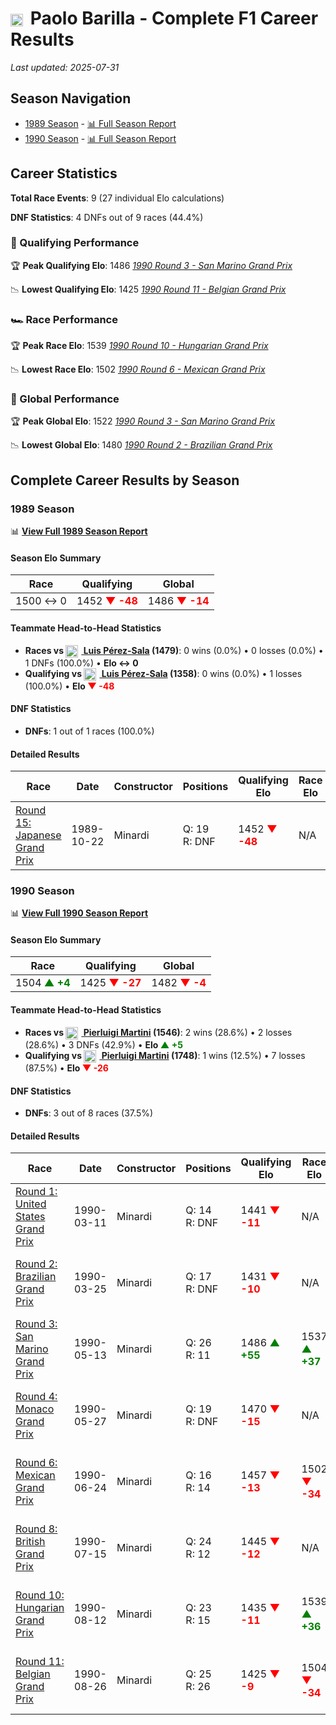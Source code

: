 # <img src="https://upload.wikimedia.org/wikipedia/commons/0/03/Flag_of_Italy.svg" alt="Italy" width="20" height="auto" style="vertical-align: middle; margin-right: 5px;" onerror="this.outerHTML='🇮🇹'; this.style.marginRight='5px';"/> Paolo Barilla - Complete F1 Career Results

*Last updated: 2025-07-31*

## Season Navigation

- [1989 Season](#1989-season) - [📊 Full Season Report](../seasons/1989-season-report)
- [1990 Season](#1990-season) - [📊 Full Season Report](../seasons/1990-season-report)

## Career Statistics

**Total Race Events**: 9 (27 individual Elo calculations)

**DNF Statistics**: 4 DNFs out of 9 races (44.4%)

### 🏁 Qualifying Performance

🏆 **Peak Qualifying Elo**: 1486
   *[1990 Round 3 - San Marino Grand Prix](../seasons/1990-season-report#round-3-san-marino-grand-prix)*

📉 **Lowest Qualifying Elo**: 1425
   *[1990 Round 11 - Belgian Grand Prix](../seasons/1990-season-report#round-11-belgian-grand-prix)*

### 🏎️ Race Performance

🏆 **Peak Race Elo**: 1539
   *[1990 Round 10 - Hungarian Grand Prix](../seasons/1990-season-report#round-10-hungarian-grand-prix)*

📉 **Lowest Race Elo**: 1502
   *[1990 Round 6 - Mexican Grand Prix](../seasons/1990-season-report#round-6-mexican-grand-prix)*

### 🌟 Global Performance

🏆 **Peak Global Elo**: 1522
   *[1990 Round 3 - San Marino Grand Prix](../seasons/1990-season-report#round-3-san-marino-grand-prix)*

📉 **Lowest Global Elo**: 1480
   *[1990 Round 2 - Brazilian Grand Prix](../seasons/1990-season-report#round-2-brazilian-grand-prix)*


## Complete Career Results by Season

### 1989 Season

📊 **[View Full 1989 Season Report](../seasons/1989-season-report)**

#### Season Elo Summary

| Race | Qualifying | Global |
|------|------------|--------|
| 1500 ↔ 0 | 1452 **<span style="color: red;">▼ -48</span>** | 1486 **<span style="color: red;">▼ -14</span>** |

#### Teammate Head-to-Head Statistics

- **Races vs [<img src="https://upload.wikimedia.org/wikipedia/commons/9/9a/Flag_of_Spain.svg" alt="Spain" width="20" height="auto" style="vertical-align: middle; margin-right: 5px;" onerror="this.outerHTML='🇪🇸'; this.style.marginRight='5px';"/> Luis Pérez-Sala](luis-prez-sala) (1479)**: 0 wins (0.0%) • 0 losses (0.0%) • 1 DNFs (100.0%) • **Elo ↔ 0**
- **Qualifying vs [<img src="https://upload.wikimedia.org/wikipedia/commons/9/9a/Flag_of_Spain.svg" alt="Spain" width="20" height="auto" style="vertical-align: middle; margin-right: 5px;" onerror="this.outerHTML='🇪🇸'; this.style.marginRight='5px';"/> Luis Pérez-Sala](luis-prez-sala) (1358)**: 0 wins (0.0%) • 1 losses (100.0%) • **Elo **<span style="color: red;">▼ -48</span>****


#### DNF Statistics

- **DNFs**: 1 out of 1 races (100.0%)

#### Detailed Results

| Race | Date | Constructor | Positions | Qualifying Elo | Race Elo | Global Elo | Teammate |
|------|------|-------------|-----------|----------------|----------|------------|----------|
| [Round 15: Japanese Grand Prix](../seasons/1989-season-report#round-15-japanese-grand-prix) | 1989-10-22 | Minardi | Q: 19<br/>R: DNF | 1452 **<span style="color: red;">▼ -48</span>** | N/A | 1486 **<span style="color: red;">▼ -14</span>** | [<img src="https://upload.wikimedia.org/wikipedia/commons/9/9a/Flag_of_Spain.svg" alt="Spain" width="20" height="auto" style="vertical-align: middle; margin-right: 5px;" onerror="this.outerHTML='🇪🇸'; this.style.marginRight='5px';"/> Luis Pérez-Sala](luis-prez-sala)<br/>Q: 14<br/>R: 25 |

### 1990 Season

📊 **[View Full 1990 Season Report](../seasons/1990-season-report)**

#### Season Elo Summary

| Race | Qualifying | Global |
|------|------------|--------|
| 1504 **<span style="color: green;">▲ +4</span>** | 1425 **<span style="color: red;">▼ -27</span>** | 1482 **<span style="color: red;">▼ -4</span>** |

#### Teammate Head-to-Head Statistics

- **Races vs [<img src="https://upload.wikimedia.org/wikipedia/commons/0/03/Flag_of_Italy.svg" alt="Italy" width="20" height="auto" style="vertical-align: middle; margin-right: 5px;" onerror="this.outerHTML='🇮🇹'; this.style.marginRight='5px';"/> Pierluigi Martini](pierluigi-martini) (1546)**: 2 wins (28.6%) • 2 losses (28.6%) • 3 DNFs (42.9%) • **Elo **<span style="color: green;">▲ +5</span>****
- **Qualifying vs [<img src="https://upload.wikimedia.org/wikipedia/commons/0/03/Flag_of_Italy.svg" alt="Italy" width="20" height="auto" style="vertical-align: middle; margin-right: 5px;" onerror="this.outerHTML='🇮🇹'; this.style.marginRight='5px';"/> Pierluigi Martini](pierluigi-martini) (1748)**: 1 wins (12.5%) • 7 losses (87.5%) • **Elo **<span style="color: red;">▼ -26</span>****


#### DNF Statistics

- **DNFs**: 3 out of 8 races (37.5%)

#### Detailed Results

| Race | Date | Constructor | Positions | Qualifying Elo | Race Elo | Global Elo | Teammate |
|------|------|-------------|-----------|----------------|----------|------------|----------|
| [Round 1: United States Grand Prix](../seasons/1990-season-report#round-1-united-states-grand-prix) | 1990-03-11 | Minardi | Q: 14<br/>R: DNF | 1441 **<span style="color: red;">▼ -11</span>** | N/A | 1483 **<span style="color: red;">▼ -3</span>** | [<img src="https://upload.wikimedia.org/wikipedia/commons/0/03/Flag_of_Italy.svg" alt="Italy" width="20" height="auto" style="vertical-align: middle; margin-right: 5px;" onerror="this.outerHTML='🇮🇹'; this.style.marginRight='5px';"/> Pierluigi Martini](pierluigi-martini)<br/>Q: 2<br/>R: 7 |
| [Round 2: Brazilian Grand Prix](../seasons/1990-season-report#round-2-brazilian-grand-prix) | 1990-03-25 | Minardi | Q: 17<br/>R: DNF | 1431 **<span style="color: red;">▼ -10</span>** | N/A | 1480 **<span style="color: red;">▼ -3</span>** | [<img src="https://upload.wikimedia.org/wikipedia/commons/0/03/Flag_of_Italy.svg" alt="Italy" width="20" height="auto" style="vertical-align: middle; margin-right: 5px;" onerror="this.outerHTML='🇮🇹'; this.style.marginRight='5px';"/> Pierluigi Martini](pierluigi-martini)<br/>Q: 8<br/>R: 9 |
| [Round 3: San Marino Grand Prix](../seasons/1990-season-report#round-3-san-marino-grand-prix) | 1990-05-13 | Minardi | Q: 26<br/>R: 11 | 1486 **<span style="color: green;">▲ +55</span>** | 1537 **<span style="color: green;">▲ +37</span>** | 1522 **<span style="color: green;">▲ +42</span>** | [<img src="https://upload.wikimedia.org/wikipedia/commons/0/03/Flag_of_Italy.svg" alt="Italy" width="20" height="auto" style="vertical-align: middle; margin-right: 5px;" onerror="this.outerHTML='🇮🇹'; this.style.marginRight='5px';"/> Pierluigi Martini](pierluigi-martini)<br/>Q: 999<br/>R: 27 |
| [Round 4: Monaco Grand Prix](../seasons/1990-season-report#round-4-monaco-grand-prix) | 1990-05-27 | Minardi | Q: 19<br/>R: DNF | 1470 **<span style="color: red;">▼ -15</span>** | N/A | 1518 **<span style="color: red;">▼ -4</span>** | [<img src="https://upload.wikimedia.org/wikipedia/commons/0/03/Flag_of_Italy.svg" alt="Italy" width="20" height="auto" style="vertical-align: middle; margin-right: 5px;" onerror="this.outerHTML='🇮🇹'; this.style.marginRight='5px';"/> Pierluigi Martini](pierluigi-martini)<br/>Q: 8<br/>R: DNF |
| [Round 6: Mexican Grand Prix](../seasons/1990-season-report#round-6-mexican-grand-prix) | 1990-06-24 | Minardi | Q: 16<br/>R: 14 | 1457 **<span style="color: red;">▼ -13</span>** | 1502 **<span style="color: red;">▼ -34</span>** | 1490 **<span style="color: red;">▼ -28</span>** | [<img src="https://upload.wikimedia.org/wikipedia/commons/0/03/Flag_of_Italy.svg" alt="Italy" width="20" height="auto" style="vertical-align: middle; margin-right: 5px;" onerror="this.outerHTML='🇮🇹'; this.style.marginRight='5px';"/> Pierluigi Martini](pierluigi-martini)<br/>Q: 7<br/>R: 12 |
| [Round 8: British Grand Prix](../seasons/1990-season-report#round-8-british-grand-prix) | 1990-07-15 | Minardi | Q: 24<br/>R: 12 | 1445 **<span style="color: red;">▼ -12</span>** | N/A | 1486 **<span style="color: red;">▼ -4</span>** | [<img src="https://upload.wikimedia.org/wikipedia/commons/0/03/Flag_of_Italy.svg" alt="Italy" width="20" height="auto" style="vertical-align: middle; margin-right: 5px;" onerror="this.outerHTML='🇮🇹'; this.style.marginRight='5px';"/> Pierluigi Martini](pierluigi-martini)<br/>Q: 18<br/>R: DNF |
| [Round 10: Hungarian Grand Prix](../seasons/1990-season-report#round-10-hungarian-grand-prix) | 1990-08-12 | Minardi | Q: 23<br/>R: 15 | 1435 **<span style="color: red;">▼ -11</span>** | 1539 **<span style="color: green;">▲ +36</span>** | 1508 **<span style="color: green;">▲ +22</span>** | [<img src="https://upload.wikimedia.org/wikipedia/commons/0/03/Flag_of_Italy.svg" alt="Italy" width="20" height="auto" style="vertical-align: middle; margin-right: 5px;" onerror="this.outerHTML='🇮🇹'; this.style.marginRight='5px';"/> Pierluigi Martini](pierluigi-martini)<br/>Q: 14<br/>R: 24 |
| [Round 11: Belgian Grand Prix](../seasons/1990-season-report#round-11-belgian-grand-prix) | 1990-08-26 | Minardi | Q: 25<br/>R: 26 | 1425 **<span style="color: red;">▼ -9</span>** | 1504 **<span style="color: red;">▼ -34</span>** | 1482 **<span style="color: red;">▼ -26</span>** | [<img src="https://upload.wikimedia.org/wikipedia/commons/0/03/Flag_of_Italy.svg" alt="Italy" width="20" height="auto" style="vertical-align: middle; margin-right: 5px;" onerror="this.outerHTML='🇮🇹'; this.style.marginRight='5px';"/> Pierluigi Martini](pierluigi-martini)<br/>Q: 16<br/>R: 15 |

